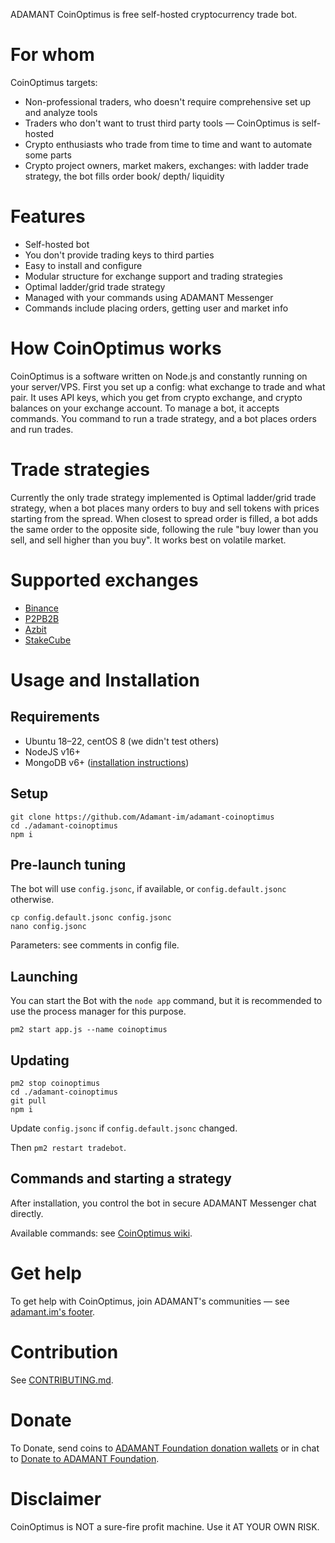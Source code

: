 ADAMANT CoinOptimus is free self-hosted cryptocurrency trade bot.

# For whom

CoinOptimus targets:

* Non-professional traders, who doesn't require comprehensive set up and analyze tools
* Traders who don't want to trust third party tools — CoinOptimus is self-hosted
* Crypto enthusiasts who trade from time to time and want to automate some parts
* Crypto project owners, market makers, exchanges: with ladder trade strategy, the bot fills order book/ depth/ liquidity

# Features

* Self-hosted bot
* You don't provide trading keys to third parties
* Easy to install and configure
* Modular structure for exchange support and trading strategies
* Optimal ladder/grid trade strategy
* Managed with your commands using ADAMANT Messenger
* Commands include placing orders, getting user and market info

# How CoinOptimus works

CoinOptimus is a software written on Node.js and constantly running on your server/VPS. First you set up a config: what exchange to trade and what pair. It uses API keys, which you get from crypto exchange, and crypto balances on your exchange account. To manage a bot, it accepts commands. You command to run a trade strategy, and a bot places orders and run trades.

# Trade strategies

Currently the only trade strategy implemented is Optimal ladder/grid trade strategy, when a bot places many orders to buy and sell tokens with prices starting from the spread. When closest to spread order is filled, a bot adds the same order to the opposite side, following the rule "buy lower than you sell, and sell higher than you buy". It works best on volatile market.

# Supported exchanges

* [Binance](https://binance.com)
* [P2PB2B](https://p2pb2b.com)
* [Azbit](https://azbit.com?referralCode=9YVWYAF)
* [StakeCube](https://stakecube.net/?team=adm)

# Usage and Installation

## Requirements

* Ubuntu 18–22, centOS 8 (we didn't test others)
* NodeJS v16+
* MongoDB v6+ ([installation instructions](https://docs.mongodb.com/manual/tutorial/install-mongodb-on-ubuntu/))

## Setup

```
git clone https://github.com/Adamant-im/adamant-coinoptimus
cd ./adamant-coinoptimus
npm i
```

## Pre-launch tuning

The bot will use `config.jsonc`, if available, or `config.default.jsonc` otherwise.

```
cp config.default.jsonc config.jsonc
nano config.jsonc
```

Parameters: see comments in config file.

## Launching

You can start the Bot with the `node app` command, but it is recommended to use the process manager for this purpose.

```
pm2 start app.js --name coinoptimus
```

## Updating

```
pm2 stop coinoptimus
cd ./adamant-coinoptimus
git pull
npm i
```

Update `config.jsonc` if `config.default.jsonc` changed.

Then `pm2 restart tradebot`.

## Commands and starting a strategy

After installation, you control the bot in secure ADAMANT Messenger chat directly.

Available commands: see [CoinOptimus wiki](https://github.com/Adamant-im/adamant-coinoptimus/wiki).

# Get help

To get help with CoinOptimus, join ADAMANT's communities — see [adamant.im's footer](https://adamant.im).

# Contribution

See [CONTRIBUTING.md](CONTRIBUTING.md).

# Donate

To Donate, send coins to [ADAMANT Foundation donation wallets](https://adamant.im/donate) or in chat to [Donate to ADAMANT Foundation](https://msg.adamant.im/?address=U380651761819723095&label=Donate+to+ADAMANT+Foundation).

# Disclaimer

CoinOptimus is NOT a sure-fire profit machine. Use it AT YOUR OWN RISK.
